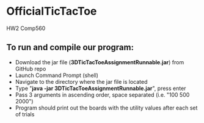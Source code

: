 # OfficialTicTacToe
HW2 Comp560

## To run and compile our program:
- Download the jar file (**3DTicTacToeAssignmentRunnable.jar**) from GitHub repo
- Launch Command Prompt (shell)
- Navigate to the directory where the jar file is located
- Type "**java -jar 3DTicTacToeAssignmentRunnable.jar**", press enter
- Pass 3 arguments in ascending order, space separated (i.e. "100 500 2000")
- Program should print out the boards with the utility values after each set of trials
